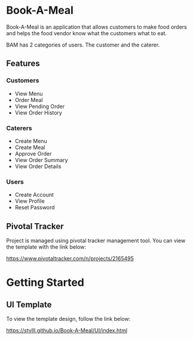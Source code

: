 # Book-A-Meal
Book-A-Meal is an application that allows customers to make food orders and helps the food vendor know what the customers what to eat.

BAM has 2 categories of users. The customer and the caterer.

## Features

### Customers
* View Menu
* Order Meal
* View Pending Order
* View Order History

### Caterers
* Create Menu
* Create Meal
* Approve Order
* View Order Summary
* View Order Details

### Users
* Create Account
* View Profile
* Reset Password

## Pivotal Tracker
Project is managed using pivotal tracker management tool. You can view the template with the link below:

https://www.pivotaltracker.com/n/projects/2165495

# Getting Started

## UI Template
To view the template design, follow the link below:

https://stylll.github.io/Book-A-Meal/UI/index.html
